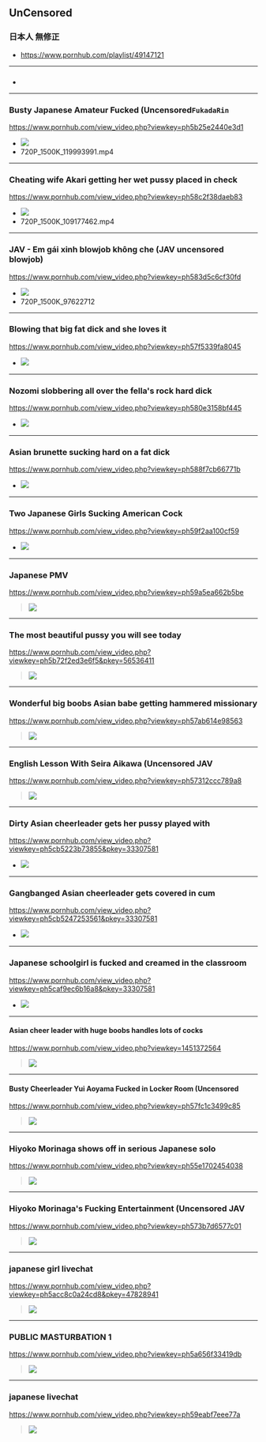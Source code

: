 ## UnCensored
### 日本人 無修正
- https://www.pornhub.com/playlist/49147121
---
### 

- ![]()
---
### Busty Japanese Amateur Fucked (Uncensored`FukadaRin`
https://www.pornhub.com/view_video.php?viewkey=ph5b25e2440e3d1
- ![](https://ci.phncdn.com/videos/201806/17/170739011/original/(m=ecuKGgaaaa)(mh=kVMX5DV2WfdNDK9U)4.jpg)
- 720P_1500K_119993991.mp4
---
### Cheating wife Akari getting her wet pussy placed in check
https://www.pornhub.com/view_video.php?viewkey=ph58c2f38daeb83
- ![](https://ci.phncdn.com/videos/201703/10/109177462/original/(m=ecuKGgaaaa)(mh=RnTNuYpk3yXsmaUM)12.jpg)
- 720P_1500K_109177462.mp4
---
### JAV - Em gái xinh blowjob không che (JAV uncensored blowjob)
https://www.pornhub.com/view_video.php?viewkey=ph583d5c6cf30fd
- ![](https://ci.phncdn.com/videos/201611/29/97622712/original/(m=ecuKGgaaaa)(mh=mrIbuextXocDRExQ)4.jpg)
- 720P_1500K_97622712
---
### Blowing that big fat dick and she loves it
https://www.pornhub.com/view_video.php?viewkey=ph57f5339fa8045
- ![](https://ci.phncdn.com/videos/201610/05/91940961/original/(m=ecuKGgaaaa)(mh=H7pO-2twV37GKskt)8.jpg)
---
### Nozomi slobbering all over the fella's rock hard dick
https://www.pornhub.com/view_video.php?viewkey=ph580e3158bf445
- ![](https://ci.phncdn.com/videos/201610/24/93967521/original/(m=ecuKGgaaaa)(mh=t5q_lUVVGk3t189y)12.jpg)
---
### Asian brunette sucking hard on a fat dick
https://www.pornhub.com/view_video.php?viewkey=ph588f7cb66771b
- ![](https://ci.phncdn.com/videos/201701/30/104225582/original/(m=ecuKGgaaaa)(mh=eUH4EucQq_qXEULj)15.jpg)
---
### Two Japanese Girls Sucking American Cock
https://www.pornhub.com/view_video.php?viewkey=ph59f2aa100cf59
- ![](https://ci.phncdn.com/videos/201710/27/138631162/thumbs_15/(m=ecuKGgaaaa)(mh=Mvw2y2RRVod8cwfd)8.jpg)
---
### Japanese PMV 
https://www.pornhub.com/view_video.php?viewkey=ph59a5ea662b5be
>![](https://ci.phncdn.com/videos/201708/29/130514501/original/(m=ecuKGgaaaa)(mh=3Ab9nw9bwVvvS8gR)9.jpg)
---
### The most beautiful pussy you will see today
https://www.pornhub.com/view_video.php?viewkey=ph5b72f2ed3e6f5&pkey=56536411
>![](https://ci.phncdn.com/videos/201808/14/178585361/original/(m=ecuKGgaaaa)(mh=r70SZnX5iTe6X2bP)9.jpg)
---
### Wonderful big boobs Asian babe getting hammered missionary 
https://www.pornhub.com/view_video.php?viewkey=ph57ab614e98563
>![](https://ci.phncdn.com/videos/201608/10/85319922/original/(m=ecuKGgaaaa)(mh=y-SRAonba-LpxgBQ)12.jpg)
---
### English Lesson With Seira Aikawa (Uncensored JAV
https://www.pornhub.com/view_video.php?viewkey=ph57312ccc789a8
>![](https://ci.phncdn.com/videos/201605/10/76216221/original/(m=ecuKGgaaaa)(mh=QKMSV0opfc87kbeG)2.jpg)
---
### Dirty Asian cheerleader gets her pussy played with
https://www.pornhub.com/view_video.php?viewkey=ph5cb5223b73855&pkey=33307581
- ![](https://ci.phncdn.com/videos/201904/16/218514001/original/(m=ecuKGgaaaa)(mh=nBGAh61fj2byLEeq)6.jpg)
---
### Gangbanged Asian cheerleader gets covered in cum
https://www.pornhub.com/view_video.php?viewkey=ph5cb5247253561&pkey=33307581
- ![](https://ci.phncdn.com/videos/201904/16/218515131/original/(m=ecuKGgaaaa)(mh=pX8fu_jj9rM_-2ok)7.jpg)
---
### Japanese schoolgirl is fucked and creamed in the classroom
https://www.pornhub.com/view_video.php?viewkey=ph5caf9ec6b16a8&pkey=33307581
- ![](https://ci.phncdn.com/videos/201904/11/217782001/original/(m=ecuKGgaaaa)(mh=_ROzOFOU5KE8v7sV)16.jpg)
---
#### Asian cheer leader with huge boobs handles lots of cocks
https://www.pornhub.com/view_video.php?viewkey=1451372564
>![](https://ci.phncdn.com/videos/201506/03/49940831/original/(m=ecuKGgaaaa)(mh=sL0Ig1nzFS2vL7kY)12.jpg)
---
#### Busty Cheerleader Yui Aoyama Fucked in Locker Room (Uncensored 
https://www.pornhub.com/view_video.php?viewkey=ph57fc1c3499c85
>![](https://ci.phncdn.com/videos/201610/10/92470501/original/(m=ecuKGgaaaa)(mh=78cj6p-EmoGQztUu)13.jpg)
---
### Hiyoko Morinaga shows off in serious Japanese solo
https://www.pornhub.com/view_video.php?viewkey=ph55e1702454038
>![](https://ci.phncdn.com/videos/201508/29/56257691/original/(m=ecuKGgaaaa)(mh=snShWKBg-Z3vz_Xa)10.jpg)
---
### Hiyoko Morinaga's Fucking Entertainment (Uncensored JAV
https://www.pornhub.com/view_video.php?viewkey=ph573b7d6577c01
>![](https://ci.phncdn.com/videos/201605/17/76898101/original/(m=ecuKGgaaaa)(mh=CRwlcLLLKfuHQY6n)13.jpg)
---
### japanese girl livechat
https://www.pornhub.com/view_video.php?viewkey=ph5acc8c0a24cd8&pkey=47828941
>![](https://di.phncdn.com/videos/201804/10/161531262/original/(m=ecuKGgaaaa)(mh=zuO8UnBUSFI8p8b0)14.jpg)
---
### PUBLIC MASTURBATION 1
https://www.pornhub.com/view_video.php?viewkey=ph5a656f33419db
>![](https://ci.phncdn.com/videos/201801/22/151277742/original/(m=ecuKGgaaaa)(mh=5Oz15PXrCKA6SZFF)14.jpg)
---
### japanese livechat
https://www.pornhub.com/view_video.php?viewkey=ph59eabf7eee77a
>![](https://ci.phncdn.com/videos/201710/21/137806782/original/(m=ecuKGgaaaa)(mh=HU2ebOT9cF5Zbkv2)10.jpg)
